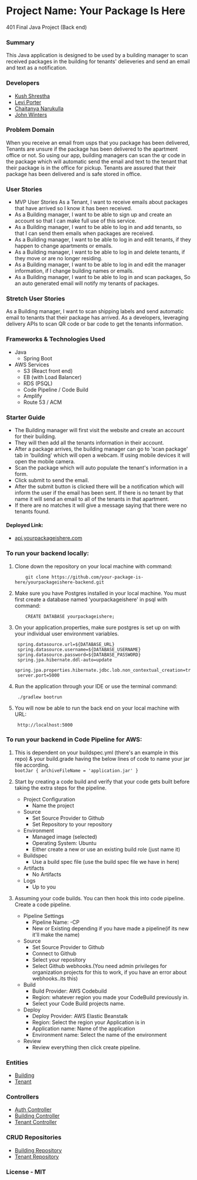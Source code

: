 # Project Name: Your Package Is Here
401 Final Java Project (Back end)

### Summary
This Java application is designed to be used by a building manager to scan received 
packages in the building for tenants' delieveries and send an email and text as a notification.


### Developers
   - [Kush Shrestha](https://github.com/kushshrestha01)
   - [Levi Porter](https://github.com/levibrooke)
   - [Chaitanya Narukulla](https://github.com/chaitanyanarukulla)
   - [John Winters](https://github.com/thatsjustjohn)
   
   
### Problem Domain
When you receive an email from usps that you package has been delivered, Tenants are unsure if the package has been delivered to the apartment office or not. 
So using our app, building managers can scan the qr code in the package which will automatic send the email and text to the tenant that their package is in the office for pickup. Tenants are assured that
their package has been delivered and is safe stored in office.  


### User Stories
- MVP User Stories As a Tenant, I want to receive emails about packages that have arrived so I know it has been received.
- As a Building manager, I want to be able to sign up and create an account so that I can make full use of this service.
- As a Building manager, I want to be able to log in and add tenants, so that I can send them emails when packages are received.
- As a Building manager, I want to be able to log in and edit tenants, if they happen to change apartments or emails.
- As a Building manager, I want to be able to log in and delete tenants, if they move or are no longer residing.
- As a Building manager, I want to be able to log in and edit the manager information, if I change building names or emails.
- As a Building manager, I want to be able to log in and scan packages, So an auto generated email will notify my tenants of packages.


### Stretch User Stories
As a Building manager, I want to scan shipping labels and send automatic email to tenants that their package has arrived.
As a developers, leveraging delivery APIs to scan QR code or bar code to get the tenants information. 


### Frameworks & Technologies Used
- Java
	- Spring Boot
- AWS Services 
	- S3 (React front end)
	- EB (with Load Balancer)
	- RDS (PSQL)
	- Code Pipeline / Code Build
	- Amplify
	- Route 53 / ACM
   
### Starter Guide

- The Building manager will first visit the website and create an account for their building. 
- They will then add all the tenants information in their account.
- After a package arrives, the building manager can go to 'scan package' tab in 'building' which will open a webcam. If using mobile devices it will 
open the mobile camera.
- Scan the package which will auto populate the tenant's information in a form. 
- Click submit to send the email.
- After the submit button is clicked there will be a notification which will inform the user if the email has been sent. If there is no tenant by that name it will send an email to all of the tenants in that apartment. 
- If there are no matches it will give a message saying that there were no tenants found.

#### Deployed Link: 
- [api.yourpackageishere.com](api.yourpackageishere.com/)

### To run your backend locally:

1. Clone down the repository on your local machine with command:

           git clone https://github.com/your-package-is-here/yourpackageishere-backend.git

2. Make sure you have Postgres installed in your local machine. You must first create a database named 'yourpackageishere' in psql with command:
            
           CREATE DATABASE yourpackageishere;
           
4. On your application.properties, make sure postgres is set up on with your individual user environment variables.

        spring.datasource.url=${DATABASE_URL}
        spring.datasource.username=${DATABASE_USERNAME}
        spring.datasource.password=${DATABASE_PASSWORD}
        spring.jpa.hibernate.ddl-auto=update
        spring.jpa.properties.hibernate.jdbc.lob.non_contextual_creation=true
        server.port=5000

5. Run the application through your IDE or use the terminal command:
        
        ./gradlew bootrun

6. You will now be able to run the back end on your local machine with URL:

        http://localhost:5000
        
        
### To run your backend in Code Pipeline for AWS:

1. This is dependent on your buildspec.yml (there's an example in this repo) & your build.grade having the below lines of code to name your jar file according.\
`
bootJar {
	archiveFileName = 'application.jar'
}
`

1. Start by creating a code build and verify that your code gets built before taking the extra steps for the pipeline.
    
    - Project Configuration
        - Name the project
    - Source
        - Set Source Provider to Github
        - Set Repository to your repository
    - Environment
        - Managed image (selected)
        - Operating System: Ubuntu
        - Either create a new or use an existing build role (just name it)
    - Buildspec
        - Use a build spec file (use the build spec file we have in here) 
    - Artifacts
        - No Artifacts
    - Logs
        - Up to you  
        
1.  Assuming your code builds.  You can then hook this into code pipeline. Create a code pipeline.

    - Pipeline Settings
        - Pipeline Name: <project>-CP
        - New or Existing depending if you have made a pipeline(if its new it'll make the name)
    - Source 
        - Set Source Provider to Github
        - Connect to Github
        - Select your repository
        - Select Github webhooks.(You need admin privileges for organization projects for this to work, if you have an error about webhooks..its this)
    - Build
        - Build Provider: AWS Codebuild
        - Region: whatever region you made your CodeBuild previously in.
        - Select your Code Build projects name.
    - Deploy
        - Deploy Provider: AWS Elastic Beanstalk
        - Region: Select the region your Application is in 
        - Application name: Name of the application
        - Environment name: Select the name of the environment
    - Review
        - Review everything then click create pipeline.


### Entities
- [Building](./src/main/java/com/teamshort/rocks/YourPackageIsHere/model/Building.java)
- [Tenant](./src/main/java/com/teamshort/rocks/YourPackageIsHere/model/Tenant.java)

### Controllers
- [Auth Controller](./src/main/java/com/teamshort/rocks/YourPackageIsHere/controller/AuthController.java)
- [Building Controller](./src/main/java/com/teamshort/rocks/YourPackageIsHere/controller/BuildingController.java)
- [Tenant Controller](./src/main/java/com/teamshort/rocks/YourPackageIsHere/controller/TenantController.java)

### CRUD Repositories
- [Building Repository](./src/main/java/com/teamshort/rocks/YourPackageIsHere/repository/BuildingRepository.java)
- [Tenant Repository](./src/main/java/com/teamshort/rocks/YourPackageIsHere/repository/TenantRepository.java)

### License - MIT

